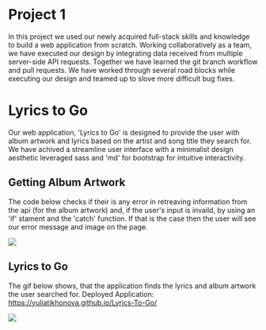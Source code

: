 
# Project 1
  In this project we used our newly acquired full-stack skills and knowledge to build a web application from scratch. Working collaboratively as a team, we have executed our design by integrating data received from multiple server-side API requests. Together we have learned the git branch workflow and pull requests. We have worked through several road blocks while executing our design and teamed up to slove more difficult bug fixes.

# Lyrics to Go
  Our web application, 'Lyrics to Go' is designed to provide the user with album artwork and lyrics based on the artist and song title they search for. We have achived a streamline user interface with a minimalist design aesthetic leveraged sass and 'md' for bootstrap for intuitive interactivity. 
 
## Getting Album Artwork
  The code below checks if their is any error in retreaving information from the api (for the album artwork) and, if the user's input is invaild, by using an 'if' stament and the 'catch' function. If that is the case then the user will see our  error message and image on the page. 
  
![](https://github.com/yuliatikhonova/Lyrics-To-Go/blob/master/images/codeSnippit.png)

## Lyrics to Go
  The gif below shows, that the application finds the lyrics and album artwork the user searched for. 
  Deployed Application: https://yuliatikhonova.github.io/Lyrics-To-Go/ 

![](https://github.com/yuliatikhonova/Lyrics-To-Go/blob/master/images/lyrics.gif)


